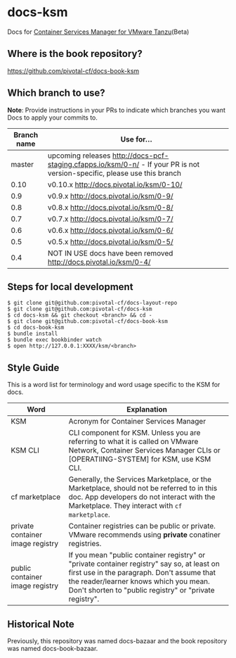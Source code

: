docs-ksm
==========

Docs for [Container Services Manager for VMware Tanzu](https://network.pivotal.io/products/tanzu-service-manager/)(Beta)

## Where is the book repository?
https://github.com/pivotal-cf/docs-book-ksm

## Which branch to use?

**Note**: Provide instructions in your PRs to indicate which branches you want Docs to apply your commits to.

| Branch name | Use for… |
|-------------| ---------|
| master      | upcoming releases http://docs-pcf-staging.cfapps.io/ksm/0-n/ - If your PR is not version-specific, please use this branch |
| 0.10       | v0.10.x  http://docs.pivotal.io/ksm/0-10/ |
| 0.9        | v0.9.x  http://docs.pivotal.io/ksm/0-9/   |
| 0.8        | v0.8.x  http://docs.pivotal.io/ksm/0-8/   |
| 0.7        | v0.7.x  http://docs.pivotal.io/ksm/0-7/   |
| 0.6        | v0.6.x  http://docs.pivotal.io/ksm/0-6/   |
| 0.5        | v0.5.x  http://docs.pivotal.io/ksm/0-5/   |
| 0.4        | NOT IN USE docs have been removed http://docs.pivotal.io/ksm/0-4/ |

## Steps for local development
```
$ git clone git@github.com:pivotal-cf/docs-layout-repo
$ git clone git@github.com:pivotal-cf/docs-ksm
$ cd docs-ksm && git checkout <branch> && cd -
$ git clone git@github.com:pivotal-cf/docs-book-ksm
$ cd docs-book-ksm
$ bundle install
$ bundle exec bookbinder watch
$ open http://127.0.0.1:XXXX/ksm/<branch>
```


## Style Guide

This is a word list for terminology and word usage specific to the KSM for docs.

| Word | Explanation |
|------|-------------|
| KSM |Acronym for Container Services Manager|
| KSM CLI | CLI component for KSM. Unless you are referring to what it is called on VMware Network, Container Services Manager CLIs or [OPERATIING-SYSTEM] for KSM, use KSM CLI.|
|cf marketplace| Generally, the Services Marketplace, or the Marketplace, should not be referred to in this doc. App developers do not interact with the Marketplace. They interact with `cf marketplace`.|
|private container image registry| Container registries can be public or private. VMware recommends using **private** conatiner registries. |
|public container image registry| If you mean "public container registry" or "private container registry" say so, at least on first use in the paragraph. Don't assume that the reader/learner knows which you mean. Don't shorten to "public registry" or "private registry". |


## Historical Note

Previously, this repository was named docs-bazaar and the book repository was named docs-book-bazaar.
